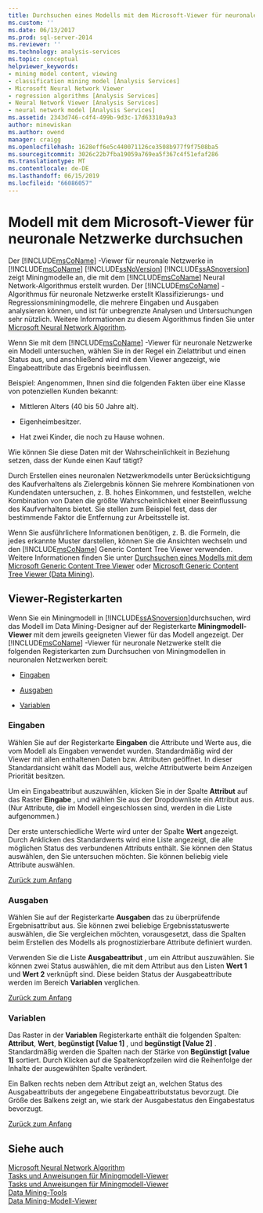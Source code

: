 ```yaml
---
title: Durchsuchen eines Modells mit dem Microsoft-Viewer für neuronale Netzwerke | Microsoft-Dokumentation
ms.custom: ''
ms.date: 06/13/2017
ms.prod: sql-server-2014
ms.reviewer: ''
ms.technology: analysis-services
ms.topic: conceptual
helpviewer_keywords:
- mining model content, viewing
- classification mining model [Analysis Services]
- Microsoft Neural Network Viewer
- regression algorithms [Analysis Services]
- Neural Network Viewer [Analysis Services]
- neural network model [Analysis Services]
ms.assetid: 2343d746-c4f4-499b-9d3c-17d63310a9a3
author: minewiskan
ms.author: owend
manager: craigg
ms.openlocfilehash: 1628eff6e5c440071126ce3508b977f9f7508ba5
ms.sourcegitcommit: 3026c22b7fba19059a769ea5f367c4f51efaf286
ms.translationtype: MT
ms.contentlocale: de-DE
ms.lasthandoff: 06/15/2019
ms.locfileid: "66086057"
---
```

# <a name="browse-a-model-using-the-microsoft-neural-network-viewer"></a>Modell mit dem Microsoft-Viewer für neuronale Netzwerke durchsuchen
  Der [!INCLUDE[msCoName](../../includes/msconame-md.md)] -Viewer für neuronale Netzwerke in [!INCLUDE[msCoName](../../includes/msconame-md.md)] [!INCLUDE[ssNoVersion](../../includes/ssnoversion-md.md)] [!INCLUDE[ssASnoversion](../../includes/ssasnoversion-md.md)] zeigt Miningmodelle an, die mit dem [!INCLUDE[msCoName](../../includes/msconame-md.md)] Neural Network-Algorithmus erstellt wurden. Der [!INCLUDE[msCoName](../../includes/msconame-md.md)] -Algorithmus für neuronale Netzwerke erstellt Klassifizierungs- und Regressionsminingmodelle, die mehrere Eingaben und Ausgaben analysieren können, und ist für unbegrenzte Analysen und Untersuchungen sehr nützlich. Weitere Informationen zu diesem Algorithmus finden Sie unter [Microsoft Neural Network Algorithm](microsoft-neural-network-algorithm.md).  
  
 Wenn Sie mit dem [!INCLUDE[msCoName](../../includes/msconame-md.md)] -Viewer für neuronale Netzwerke ein Modell untersuchen, wählen Sie in der Regel ein Zielattribut und einen Status aus, und anschließend wird mit dem Viewer angezeigt, wie Eingabeattribute das Ergebnis beeinflussen.  
  
 Beispiel: Angenommen, Ihnen sind die folgenden Fakten über eine Klasse von potenziellen Kunden bekannt:  
  
-   Mittleren Alters (40 bis 50 Jahre alt).  
  
-   Eigenheimbesitzer.  
  
-   Hat zwei Kinder, die noch zu Hause wohnen.  
  
 Wie können Sie diese Daten mit der Wahrscheinlichkeit in Beziehung setzen, dass der Kunde einen Kauf tätigt?  
  
 Durch Erstellen eines neuronalen Netzwerkmodells unter Berücksichtigung des Kaufverhaltens als Zielergebnis können Sie mehrere Kombinationen von Kundendaten untersuchen, z. B. hohes Einkommen, und feststellen, welche Kombination von Daten die größte Wahrscheinlichkeit einer Beeinflussung des Kaufverhaltens bietet. Sie stellen zum Beispiel fest, dass der bestimmende Faktor die Entfernung zur Arbeitsstelle ist.  
  
 Wenn Sie ausführlichere Informationen benötigen, z. B. die Formeln, die jedes erkannte Muster darstellen, können Sie die Ansichten wechseln und den [!INCLUDE[msCoName](../../includes/msconame-md.md)] Generic Content Tree Viewer verwenden. Weitere Informationen finden Sie unter [Durchsuchen eines Modells mit dem Microsoft Generic Content Tree Viewer](browse-a-model-using-the-microsoft-generic-content-tree-viewer.md) oder [Microsoft Generic Content Tree Viewer &#40;Data Mining&#41;](../microsoft-generic-content-tree-viewer-data-mining.md).  
  
##  <a name="BKMK_ViewerTabs"></a> Viewer-Registerkarten  
 Wenn Sie ein Miningmodell in [!INCLUDE[ssASnoversion](../../includes/ssasnoversion-md.md)]durchsuchen, wird das Modell im Data Mining-Designer auf der Registerkarte **Miningmodell-Viewer** mit dem jeweils geeigneten Viewer für das Modell angezeigt. Der [!INCLUDE[msCoName](../../includes/msconame-md.md)] -Viewer für neuronale Netzwerke stellt die folgenden Registerkarten zum Durchsuchen von Miningmodellen in neuronalen Netzwerken bereit:  
  
-   [Eingaben](#BKMK_Inputs)  
  
-   [Ausgaben](#BKMK_Outputs)  
  
-   [Variablen](#BKMK_Characteristics)  
  
###  <a name="BKMK_Inputs"></a> Eingaben  
 Wählen Sie auf der Registerkarte **Eingaben** die Attribute und Werte aus, die vom Modell als Eingaben verwendet wurden. Standardmäßig wird der Viewer mit allen enthaltenen Daten bzw. Attributen geöffnet. In dieser Standardansicht wählt das Modell aus, welche Attributwerte beim Anzeigen Priorität besitzen.  
  
 Um ein Eingabeattribut auszuwählen, klicken Sie in der Spalte **Attribut** auf das Raster **Eingabe** , und wählen Sie aus der Dropdownliste ein Attribut aus. (Nur Attribute, die im Modell eingeschlossen sind, werden in die Liste aufgenommen.)  
  
 Der erste unterschiedliche Werte wird unter der Spalte **Wert** angezeigt. Durch Anklicken des Standardwerts wird eine Liste angezeigt, die alle möglichen Status des verbundenen Attributs enthält. Sie können den Status auswählen, den Sie untersuchen möchten. Sie können beliebig viele Attribute auswählen.  
  
 [Zurück zum Anfang](#BKMK_ViewerTabs)  
  
###  <a name="BKMK_Outputs"></a> Ausgaben  
 Wählen Sie auf der Registerkarte **Ausgaben** das zu überprüfende Ergebnisattribut aus. Sie können zwei beliebige Ergebnisstatuswerte auswählen, die Sie vergleichen möchten, vorausgesetzt, dass die Spalten beim Erstellen des Modells als prognostizierbare Attribute definiert wurden.  
  
 Verwenden Sie die Liste **Ausgabeattribut** , um ein Attribut auszuwählen. Sie können zwei Status auswählen, die mit dem Attribut aus den Listen **Wert 1** und **Wert 2** verknüpft sind. Diese beiden Status der Ausgabeattribute werden im Bereich **Variablen** verglichen.  
  
 [Zurück zum Anfang](#BKMK_ViewerTabs)  
  
###  <a name="BKMK_Characteristics"></a> Variablen  
 Das Raster in der **Variablen** Registerkarte enthält die folgenden Spalten: **Attribut**, **Wert**, **begünstigt [Value 1]** , und **begünstigt [Value 2]** . Standardmäßig werden die Spalten nach der Stärke von **Begünstigt [value 1]** sortiert. Durch Klicken auf die Spaltenkopfzeilen wird die Reihenfolge der Inhalte der ausgewählten Spalte verändert.  
  
 Ein Balken rechts neben dem Attribut zeigt an, welchen Status des Ausgabeattributs der angegebene Eingabeattributstatus bevorzugt. Die Größe des Balkens zeigt an, wie stark der Ausgabestatus den Eingabestatus bevorzugt.  
  
 [Zurück zum Anfang](#BKMK_ViewerTabs)  
  
## <a name="see-also"></a>Siehe auch  
 [Microsoft Neural Network Algorithm](microsoft-neural-network-algorithm.md)   
 [Tasks und Anweisungen für Miningmodell-Viewer](mining-model-viewer-tasks-and-how-tos.md)   
 [Tasks und Anweisungen für Miningmodell-Viewer](mining-model-viewer-tasks-and-how-tos.md)   
 [Data Mining-Tools](data-mining-tools.md)   
 [Data Mining-Modell-Viewer](data-mining-model-viewers.md)  
  
  
